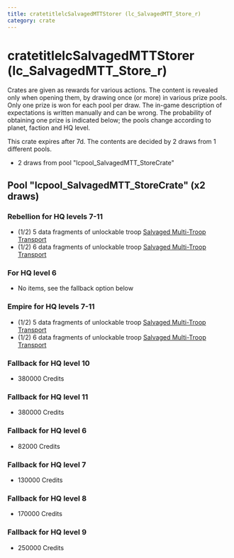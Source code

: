 ```yaml
---
title: cratetitlelcSalvagedMTTStorer (lc_SalvagedMTT_Store_r)
category: crate
---
```


# cratetitlelcSalvagedMTTStorer (lc_SalvagedMTT_Store_r)

Crates are given as rewards for various actions. The content is revealed only when opening them, by drawing once (or more) in various prize pools. Only one prize is won for each pool per draw. The in-game description of expectations is written manually and can be wrong. The probability of obtaining one prize is indicated below; the pools change according to planet, faction and HQ level.

This crate expires after 7d. The contents are decided by 2 draws from 1 different pools.
  * 2 draws from pool "lcpool_SalvagedMTT_StoreCrate"

## Pool "lcpool_SalvagedMTT_StoreCrate" (x2 draws)

### Rebellion for HQ levels 7-11

  * (1/2) 5 data fragments of unlockable troop [Salvaged Multi-Troop Transport](RebelAlphaVehicle)
  * (1/2) 6 data fragments of unlockable troop [Salvaged Multi-Troop Transport](RebelAlphaVehicle)

### For HQ level 6

  * No items, see the fallback option below

### Empire for HQ levels 7-11

  * (1/2) 5 data fragments of unlockable troop [Salvaged Multi-Troop Transport](EmpireAlphaVehicle)
  * (1/2) 6 data fragments of unlockable troop [Salvaged Multi-Troop Transport](EmpireAlphaVehicle)

### Fallback for HQ level 10

  * 380000 Credits

### Fallback for HQ level 11

  * 380000 Credits

### Fallback for HQ level 6

  * 82000 Credits

### Fallback for HQ level 7

  * 130000 Credits

### Fallback for HQ level 8

  * 170000 Credits

### Fallback for HQ level 9

  * 250000 Credits